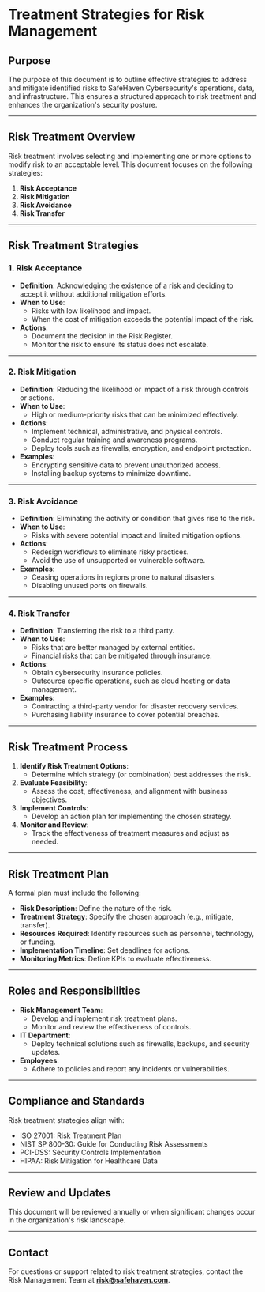 # Treatment Strategies for Risk Management

## Purpose
The purpose of this document is to outline effective strategies to address and mitigate identified risks to SafeHaven Cybersecurity's operations, data, and infrastructure. This ensures a structured approach to risk treatment and enhances the organization's security posture.

---

## Risk Treatment Overview
Risk treatment involves selecting and implementing one or more options to modify risk to an acceptable level. This document focuses on the following strategies:
1. **Risk Acceptance**
2. **Risk Mitigation**
3. **Risk Avoidance**
4. **Risk Transfer**

---

## Risk Treatment Strategies

### 1. Risk Acceptance
- **Definition**: Acknowledging the existence of a risk and deciding to accept it without additional mitigation efforts.
- **When to Use**:
  - Risks with low likelihood and impact.
  - When the cost of mitigation exceeds the potential impact of the risk.
- **Actions**:
  - Document the decision in the Risk Register.
  - Monitor the risk to ensure its status does not escalate.

---

### 2. Risk Mitigation
- **Definition**: Reducing the likelihood or impact of a risk through controls or actions.
- **When to Use**:
  - High or medium-priority risks that can be minimized effectively.
- **Actions**:
  - Implement technical, administrative, and physical controls.
  - Conduct regular training and awareness programs.
  - Deploy tools such as firewalls, encryption, and endpoint protection.
- **Examples**:
  - Encrypting sensitive data to prevent unauthorized access.
  - Installing backup systems to minimize downtime.

---

### 3. Risk Avoidance
- **Definition**: Eliminating the activity or condition that gives rise to the risk.
- **When to Use**:
  - Risks with severe potential impact and limited mitigation options.
- **Actions**:
  - Redesign workflows to eliminate risky practices.
  - Avoid the use of unsupported or vulnerable software.
- **Examples**:
  - Ceasing operations in regions prone to natural disasters.
  - Disabling unused ports on firewalls.

---

### 4. Risk Transfer
- **Definition**: Transferring the risk to a third party.
- **When to Use**:
  - Risks that are better managed by external entities.
  - Financial risks that can be mitigated through insurance.
- **Actions**:
  - Obtain cybersecurity insurance policies.
  - Outsource specific operations, such as cloud hosting or data management.
- **Examples**:
  - Contracting a third-party vendor for disaster recovery services.
  - Purchasing liability insurance to cover potential breaches.

---

## Risk Treatment Process
1. **Identify Risk Treatment Options**:
   - Determine which strategy (or combination) best addresses the risk.
2. **Evaluate Feasibility**:
   - Assess the cost, effectiveness, and alignment with business objectives.
3. **Implement Controls**:
   - Develop an action plan for implementing the chosen strategy.
4. **Monitor and Review**:
   - Track the effectiveness of treatment measures and adjust as needed.

---

## Risk Treatment Plan
A formal plan must include the following:
- **Risk Description**: Define the nature of the risk.
- **Treatment Strategy**: Specify the chosen approach (e.g., mitigate, transfer).
- **Resources Required**: Identify resources such as personnel, technology, or funding.
- **Implementation Timeline**: Set deadlines for actions.
- **Monitoring Metrics**: Define KPIs to evaluate effectiveness.

---

## Roles and Responsibilities
- **Risk Management Team**:
  - Develop and implement risk treatment plans.
  - Monitor and review the effectiveness of controls.
- **IT Department**:
  - Deploy technical solutions such as firewalls, backups, and security updates.
- **Employees**:
  - Adhere to policies and report any incidents or vulnerabilities.

---

## Compliance and Standards
Risk treatment strategies align with:
- ISO 27001: Risk Treatment Plan
- NIST SP 800-30: Guide for Conducting Risk Assessments
- PCI-DSS: Security Controls Implementation
- HIPAA: Risk Mitigation for Healthcare Data

---

## Review and Updates
This document will be reviewed annually or when significant changes occur in the organization's risk landscape.

---

## Contact
For questions or support related to risk treatment strategies, contact the Risk Management Team at **risk@safehaven.com**.
